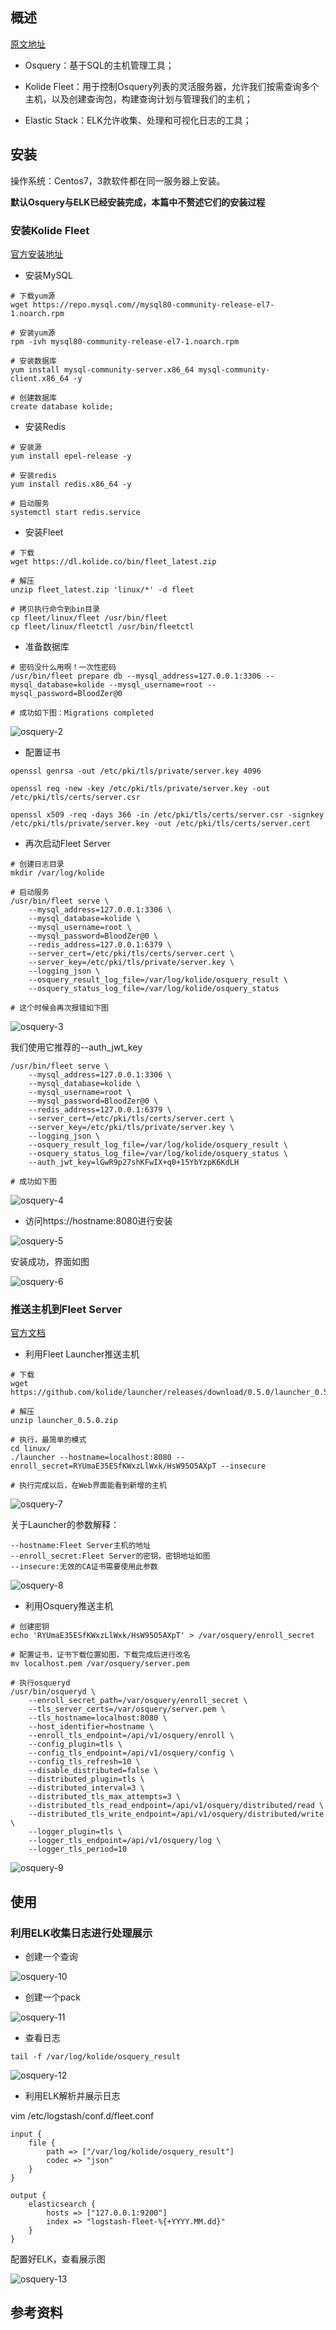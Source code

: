 ## 概述
[原文地址](https://jordanpotti.com/2018/02/16/elk-osquery-kolide-fleet-love/)

* Osquery：基于SQL的主机管理工具；

* Kolide Fleet：用于控制Osquery列表的灵活服务器，允许我们按需查询多个主机，以及创建查询包，构建查询计划与管理我们的主机；

* Elastic Stack：ELK允许收集、处理和可视化日志的工具；

## 安装
操作系统：Centos7，3款软件都在同一服务器上安装。

**默认Osquery与ELK已经安装完成，本篇中不赘述它们的安装过程**
### 安装Kolide Fleet
[官方安装地址](https://github.com/kolide/fleet/blob/master/docs/infrastructure/fleet-on-ubuntu.md)

* 安装MySQL

```
# 下载yum源
wget https://repo.mysql.com//mysql80-community-release-el7-1.noarch.rpm

# 安装yum源
rpm -ivh mysql80-community-release-el7-1.noarch.rpm

# 安装数据库
yum install mysql-community-server.x86_64 mysql-community-client.x86_64 -y

# 创建数据库
create database kolide;
```

* 安装Redis

```
# 安装源
yum install epel-release -y

# 安装redis
yum install redis.x86_64 -y

# 启动服务
systemctl start redis.service
```

* 安装Fleet

```
# 下载
wget https://dl.kolide.co/bin/fleet_latest.zip

# 解压
unzip fleet_latest.zip 'linux/*' -d fleet

# 拷贝执行命令到bin目录
cp fleet/linux/fleet /usr/bin/fleet
cp fleet/linux/fleetctl /usr/bin/fleetctl
```

* 准备数据库

```
# 密码没什么用啊！一次性密码
/usr/bin/fleet prepare db --mysql_address=127.0.0.1:3306 --mysql_database=kolide --mysql_username=root --mysql_password=BloodZer@0

# 成功如下图：Migrations completed
```

![osquery-2](https://github.com/bloodzer0/Enterprise_Security_Build--Open_Source/blob/master/Infrastructure%20Security/IDS%20IPS/img/osquery-2.png)

* 配置证书

```
openssl genrsa -out /etc/pki/tls/private/server.key 4096

openssl req -new -key /etc/pki/tls/private/server.key -out /etc/pki/tls/certs/server.csr

openssl x509 -req -days 366 -in /etc/pki/tls/certs/server.csr -signkey /etc/pki/tls/private/server.key -out /etc/pki/tls/certs/server.cert
```

* 再次启动Fleet Server

```
# 创建日志目录
mkdir /var/log/kolide

# 启动服务
/usr/bin/fleet serve \
    --mysql_address=127.0.0.1:3306 \
    --mysql_database=kolide \
    --mysql_username=root \
    --mysql_password=BloodZer@0 \
    --redis_address=127.0.0.1:6379 \
    --server_cert=/etc/pki/tls/certs/server.cert \
    --server_key=/etc/pki/tls/private/server.key \
    --logging_json \
    --osquery_result_log_file=/var/log/kolide/osquery_result \
    --osquery_status_log_file=/var/log/kolide/osquery_status

# 这个时候会再次报错如下图
```

![osquery-3](https://github.com/bloodzer0/Enterprise_Security_Build--Open_Source/blob/master/Infrastructure%20Security/IDS%20IPS/img/osquery-3.png)

我们使用它推荐的--auth_jwt_key

```
/usr/bin/fleet serve \
    --mysql_address=127.0.0.1:3306 \
    --mysql_database=kolide \
    --mysql_username=root \
    --mysql_password=BloodZer@0 \
    --redis_address=127.0.0.1:6379 \
    --server_cert=/etc/pki/tls/certs/server.cert \
    --server_key=/etc/pki/tls/private/server.key \
    --logging_json \
    --osquery_result_log_file=/var/log/kolide/osquery_result \
    --osquery_status_log_file=/var/log/kolide/osquery_status \
    --auth_jwt_key=lGwR9p27shKFwIX+q0+15YbYzpK6KdLH

# 成功如下图
```

![osquery-4](https://github.com/bloodzer0/Enterprise_Security_Build--Open_Source/blob/master/Infrastructure%20Security/IDS%20IPS/img/osquery-4.png)

* 访问https://hostname:8080进行安装 

![osquery-5](https://github.com/bloodzer0/Enterprise_Security_Build--Open_Source/blob/master/Infrastructure%20Security/IDS%20IPS/img/osquery-5.png)

安装成功，界面如图

![osquery-6](https://github.com/bloodzer0/Enterprise_Security_Build--Open_Source/blob/master/Infrastructure%20Security/IDS%20IPS/img/osquery-6.png)

### 推送主机到Fleet Server
[官方文档](https://github.com/kolide/fleet/blob/master/docs/infrastructure/adding-hosts-to-fleet.md)

* 利用Fleet Launcher推送主机

```
# 下载
wget https://github.com/kolide/launcher/releases/download/0.5.0/launcher_0.5.0.zip

# 解压
unzip launcher_0.5.0.zip

# 执行，最简单的模式
cd linux/
./launcher --hostname=localhost:8080 --enroll_secret=RYUmaE35ESfKWxzLlWxk/HsW95O5AXpT --insecure

# 执行完成以后，在Web界面能看到新增的主机

```

![osquery-7](https://github.com/bloodzer0/Enterprise_Security_Build--Open_Source/blob/master/Infrastructure%20Security/IDS%20IPS/img/osquery-7.png)

关于Launcher的参数解释：

```
--hostname:Fleet Server主机的地址
--enroll_secret:Fleet Server的密钥，密钥地址如图
--insecure:无效的CA证书需要使用此参数
```

![osquery-8](https://github.com/bloodzer0/Enterprise_Security_Build--Open_Source/blob/master/Infrastructure%20Security/IDS%20IPS/img/osquery-8.png)

* 利用Osquery推送主机

```
# 创建密钥
echo 'RYUmaE35ESfKWxzLlWxk/HsW95O5AXpT' > /var/osquery/enroll_secret

# 配置证书，证书下载位置如图，下载完成后进行改名
mv localhost.pem /var/osquery/server.pem

# 执行osqueryd
/usr/bin/osqueryd \
    --enroll_secret_path=/var/osquery/enroll_secret \
    --tls_server_certs=/var/osquery/server.pem \
    --tls_hostname=localhost:8080 \
    --host_identifier=hostname \
    --enroll_tls_endpoint=/api/v1/osquery/enroll \
    --config_plugin=tls \
    --config_tls_endpoint=/api/v1/osquery/config \
    --config_tls_refresh=10 \
    --disable_distributed=false \
    --distributed_plugin=tls \
    --distributed_interval=3 \
    --distributed_tls_max_attempts=3 \
    --distributed_tls_read_endpoint=/api/v1/osquery/distributed/read \
    --distributed_tls_write_endpoint=/api/v1/osquery/distributed/write \
    --logger_plugin=tls \
    --logger_tls_endpoint=/api/v1/osquery/log \
    --logger_tls_period=10
```

![osquery-9](https://github.com/bloodzer0/Enterprise_Security_Build--Open_Source/blob/master/Infrastructure%20Security/IDS%20IPS/img/osquery-9.png)

## 使用
### 利用ELK收集日志进行处理展示
* 创建一个查询

![osquery-10](https://github.com/bloodzer0/Enterprise_Security_Build--Open_Source/blob/master/Infrastructure%20Security/IDS%20IPS/img/osquery-10.png)

* 创建一个pack

![osquery-11](https://github.com/bloodzer0/Enterprise_Security_Build--Open_Source/blob/master/Infrastructure%20Security/IDS%20IPS/img/osquery-11.png)

* 查看日志

```
tail -f /var/log/kolide/osquery_result
```

![osquery-12](https://github.com/bloodzer0/Enterprise_Security_Build--Open_Source/blob/master/Infrastructure%20Security/IDS%20IPS/img/osquery-12.png)

* 利用ELK解析并展示日志

vim /etc/logstash/conf.d/fleet.conf

```
input {
    file {
        path => ["/var/log/kolide/osquery_result"]
        codec => "json"
    }
}

output {
    elasticsearch {
        hosts => ["127.0.0.1:9200"]
        index => "logstash-fleet-%{+YYYY.MM.dd}"
    }
}
```

配置好ELK，查看展示图

![osquery-13](https://github.com/bloodzer0/Enterprise_Security_Build--Open_Source/blob/master/Infrastructure%20Security/IDS%20IPS/img/osquery-13.png)

## 参考资料
